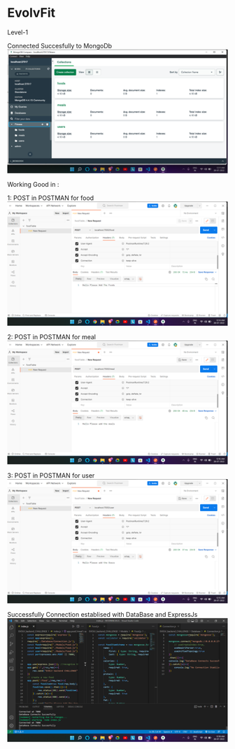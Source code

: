 # EvolvFit
Level-1

Connected Succesfully to MongoDb
![](DemoImages/Mongo.png)

Working Good in :

1: POST in POSTMAN for food
![](DemoImages/food.png)

2: POST in POSTMAN for meal
![](DemoImages/meal.png)

3: POST in POSTMAN for user
![](DemoImages/user.png)


Successfully Connection establised with DataBase and ExpressJs
![](DemoImages/code.png)
